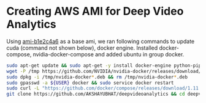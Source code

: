 # Creating AWS AMI for Deep Video Analytics

Using [ami-b1e2c4a6](https://blog.empiricalci.com/a-gpu-enabled-ami-for-deep-learning-5aa3d694b630#.m1fse4jvi) as a base ami,
we ran following commands to update cuda (command not shown below), docker engine. Installed docker-compose, nvidia-docker-compose and added ubuntu in group docker.
````bash
sudo apt-get update && sudo apt-get -y install docker-engine python-pip && sudo pip install --upgrade nvidia-docker-compose
wget -P /tmp https://github.com/NVIDIA/nvidia-docker/releases/download/v1.0.0/nvidia-docker_1.0.0-1_amd64.deb
sudo dpkg -i /tmp/nvidia-docker*.deb && rm /tmp/nvidia-docker*.deb
sudo gpasswd -a ${USER} docker && sudo service docker restart
sudo curl -L "https://github.com/docker/compose/releases/download/1.11.1/docker-compose-$(uname -s)-$(uname -m)" -o /usr/local/bin/docker-compose && sudo chmod +x /usr/local/bin/docker-compose
git clone https://github.com/AKSHAYUBHAT/deepvideoanalytics && cd deepvideoanalytics/docker_GPU/
````
